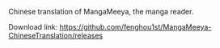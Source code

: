 Chinese translation of MangaMeeya, the manga reader.

Download link: https://github.com/fenghou1st/MangaMeeya-ChineseTranslation/releases
